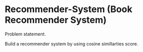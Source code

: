 # Recommender-System (Book Recommender System)
Problem statement.

Build a recommender system by using cosine simillarties score.


